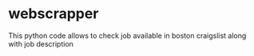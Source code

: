 # webscrapper
This python code allows to check job available in boston craigslist along with job description 
